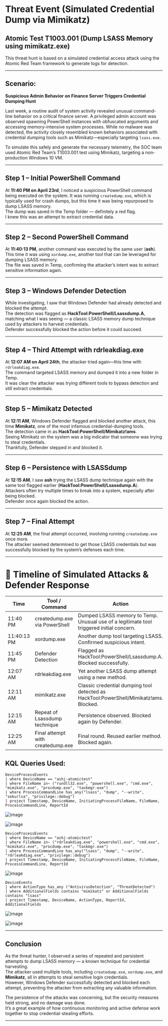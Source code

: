 # Threat Event (Simulated Credential Dump via Mimikatz)

## Atomic Test T1003.001 (Dump LSASS Memory using mimikatz.exe)

This threat hunt is based on a simulated credential access attack using the Atomic Red Team framework to generate logs for detection.

---

## Scenario:
**Suspicious Admin Behavior on Finance Server Triggers Credential Dumping Hunt**

Last week, a routine audit of system activity revealed unusual command-line behavior on a critical finance server. A privileged admin account was observed spawning PowerShell instances with obfuscated arguments and accessing memory-intensive system processes. While no malware was detected, the activity closely resembled known behaviors associated with credential dumping tools such as Mimikatz—especially targeting `lsass.exe`.

To simulate this safely and generate the necessary telemetry, the SOC team used Atomic Red Team’s T1003.001 test using Mimikatz, targeting a non-production Windows 10 VM.

---

## Step 1 – Initial PowerShell Command

At **11:40 PM on April 23rd**, I noticed a suspicious PowerShell command being executed on the system. It was running `createdump.exe`, which is typically used for crash dumps, but this time it was being repurposed to dump LSASS memory.  
The dump was saved in the Temp folder — definitely a red flag.  
I knew this was an attempt to extract credential data.

---

## Step 2 – Second PowerShell Command

At **11:40:13 PM**, another command was executed by the same user (**ash**).  
This time it was using `xordump.exe`, another tool that can be leveraged for dumping LSASS memory.  
The file was saved in Temp, confirming the attacker’s intent was to extract sensitive information again.

---

## Step 3 – Windows Defender Detection

While investigating, I saw that Windows Defender had already detected and blocked the attempt.  
The detection was flagged as **HackTool:PowerShell/Lsassdump.A**, matching what I was seeing — a classic LSASS memory dump technique used by attackers to harvest credentials.  
Defender successfully blocked the action before it could succeed.

---

## Step 4 – Third Attempt with rdrleakdiag.exe

At **12:07 AM on April 24th**, the attacker tried again—this time with `rdrleakdiag.exe`.  
The command targeted LSASS memory and dumped it into a new folder in Temp.  
It was clear the attacker was trying different tools to bypass detection and still extract credentials.

---

## Step 5 – Mimikatz Detected

At **12:11 AM**, Windows Defender flagged and blocked another attack, this time **Mimikatz**, one of the most infamous credential-dumping tools.  
The detection came in as **HackTool:PowerShell/Mimikatz!ams**.  
Seeing Mimikatz on the system was a big indicator that someone was trying to steal credentials.  
Thankfully, Defender stepped in and blocked it.

---

## Step 6 – Persistence with LSASSdump

At **12:15 AM**, I saw **ash** trying the LSASS dump technique again with the same tool flagged earlier (**HackTool:PowerShell/Lsassdump.A**).  
Attackers often try multiple times to break into a system, especially after being blocked.  
Defender once again blocked the action.

---

## Step 7 – Final Attempt

At **12:25 AM**, the final attempt occurred, involving running `createdump.exe` once more.  
The attacker seemed determined to get those LSASS credentials but was successfully blocked by the system’s defenses each time.

---

# 📅 Timeline of Simulated Attacks & Defender Response

| Time          | Tool / Command                      | Action                                                                                   |
|---------------|--------------------------------------|------------------------------------------------------------------------------------------|
| 11:40 PM      | createdump.exe via PowerShell        | Dumped LSASS memory to Temp\. Unusual use of a legitimate tool triggered initial concern. |
| 11:40:13 PM   | xordump.exe                          | Another dump tool targeting LSASS. Confirmed suspicious intent.                          |
| 11:45 PM      | Defender Detection                   | Flagged as HackTool:PowerShell/Lsassdump.A. Blocked successfully.                         |
| 12:07 AM      | rdrleakdiag.exe                       | Yet another LSASS dump attempt using a new method.                                        |
| 12:11 AM      | mimikatz.exe                         | Classic credential dumping tool detected as HackTool:PowerShell/Mimikatz!ams. Blocked.    |
| 12:15 AM      | Repeat of Lsassdump technique        | Persistence observed. Blocked again by Defender.                                          |
| 12:25 AM      | Final attempt with createdump.exe    | Final round. Reused earlier method. Blocked again.                                        |


## KQL Queries Used:

```kql
DeviceProcessEvents
| where DeviceName == "ashj-atomictest"
| where FileName in~ ("rundll32.exe", "powershell.exe", "cmd.exe", "mimikatz.exe", "procdump.exe", "taskmgr.exe")
| where ProcessCommandLine has_any("lsass", "dump", "--write", "sekurlsa", "privilege::debug")
| project Timestamp, DeviceName, InitiatingProcessFileName, FileName, ProcessCommandLine, ReportId
```
![image](https://github.com/user-attachments/assets/33d1d52c-a38a-4670-a7f3-e34ecf510ab9)

![image](https://github.com/user-attachments/assets/51cd7ca5-8e33-46cf-948b-51e699b22989)



```kql
DeviceProcessEvents
| where DeviceName == "ashj-atomictest"
| where FileName in~ ("rdrleakdiag.exe", "powershell.exe", "cmd.exe", "mimikatz.exe", "procdump.exe", "taskmgr.exe")
| where ProcessCommandLine has_any("lsass", "dump", "--write", "rdrleakdiag.exe", "privilege::debug")
| project Timestamp, DeviceName, InitiatingProcessFileName, FileName, ProcessCommandLine, ReportId
```

![image](https://github.com/user-attachments/assets/e1820642-430b-45ea-9444-7ffbe09b5b0c)

```kql
DeviceEvents
| where ActionType has_any ("AntivirusDetection", "ThreatDetected")
| where AdditionalFields contains "mimikatz" or AdditionalFields contains "lsass"
| project Timestamp, DeviceName, ActionType, ReportId, AdditionalFields
```
  ![image](https://github.com/user-attachments/assets/e0ab27ef-2b26-454b-b78a-8b074af069ba)

![image](https://github.com/user-attachments/assets/8cbca49b-ec2d-46f0-886f-52672872cd1f)

---

## Conclusion

As the threat hunter, I observed a series of repeated and persistent attempts to dump LSASS memory — a known technique for credential harvesting.  
The attacker used multiple tools, including `createdump.exe`, `xordump.exe`, and **Mimikatz**, all in attempts to steal sensitive login credentials.  
However, Windows Defender successfully detected and blocked each attempt, preventing the attacker from extracting any valuable information.  

The persistence of the attacks was concerning, but the security measures held strong, and no damage was done.  
It’s a great example of how continuous monitoring and active defense work together to stop credential-stealing efforts.

---

